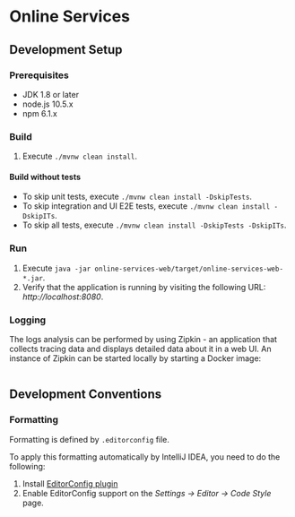 # Online Services

## Development Setup

### Prerequisites

* JDK 1.8 or later
* node.js 10.5.x
* npm 6.1.x

### Build

1. Execute `./mvnw clean install`.

#### Build without tests

* To skip unit tests, execute `./mvnw clean install -DskipTests`.
* To skip integration and UI E2E tests, execute `./mvnw clean install -DskipITs`.
* To skip all tests, execute `./mvnw clean install -DskipTests -DskipITs`.

### Run

1. Execute `java -jar online-services-web/target/online-services-web-*.jar`.
1. Verify that the application is running by visiting the following URL: _http://localhost:8080_.


### Logging
The logs analysis can be performed by using Zipkin - an application that collects tracing data and displays detailed data about it in a web UI.
An instance of Zipkin can be started locally by starting a Docker image:

```docker run -d -p 9411:9411 openzipkin/zipkin
```





## Development Conventions

### Formatting

Formatting is defined by `.editorconfig` file.

To apply this formatting automatically by IntelliJ IDEA, you need to do the following:

1. Install [EditorConfig plugin](https://plugins.jetbrains.com/plugin/7294-editorconfig)
1. Enable EditorConfig support on the *Settings -> Editor -> Code Style* page.    
